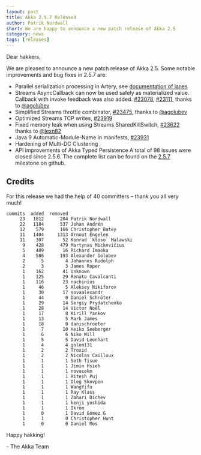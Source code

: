 ```yaml
---
layout: post
title: Akka 2.5.7 Released
author: Patrik Nordwall
short: We are happy to announce a new patch release of Akka 2.5
category: news
tags: [releases]
---
```


Dear hakkers,

We are pleased to announce a new patch release of Akka 2.5. Some notable improvements and bug fixes in 2.5.7 are:

* Parallel serialization processing in Artery, see [documentation of lanes](https://doc.akka.io/docs/akka/current/remoting-artery.html#lanes)
* Streams AsyncCallback can now be used safely as materialized value. Callback with invoke feedback was also added. [#23078](https://github.com/akka/akka/issues/23078), [#23111](https://github.com/akka/akka/issues/23111), thanks to [@agolubev](https://github.com/agolubev)
* Simplified Streams throttle combinator, [#23475](https://github.com/akka/akka/issues/23475), thanks to [@agolubev](https://github.com/agolubev)
* Optimized Streams TCP writes, [#23919](https://github.com/akka/akka/issues/23919)
* Fixed memory leak when using Streams SharedKillSwitch, [#23622](https://github.com/akka/akka/issues/23622) thanks to [@lexn82](https://github.com/lexn82)
* Java 9 Automatic-Module-Name in manifests, [#23931](https://github.com/akka/akka/issues/23931)
* Hardening of Multi-DC Clustering
* API improvements of Akka Typed Persistence
A total of 98 issues were closed since 2.5.6. The complete list can be found on the [2.5.7](https://github.com/akka/akka/milestone/121?closed=1) milestone on github.

## Credits

For this release we had the help of 40 committers – thank you all very much!

```
commits  added  removed
     23   1812      204 Patrik Nordwall
     22   1184      537 Johan Andrén
     12    579      166 Christopher Batey
     11   1404     1313 Arnout Engelen
     11    307       52 Konrad `ktoso` Malawski
      9    428      479 Martynas Mickevičius
      5    489       16 Richard Imaoka
      4    586      193 Alexander Golubev
      2      5        4 Johannes Rudolph
      2      3        3 James Roper
      1    162       41 Unknown
      1    125       29 Renato Cavalcanti
      1    116       23 nachinius
      1     46        5 Aleksey Nikiforov
      1     30       17 sovaalexandr
      1     44        0 Daniel Schröter
      1     29       14 Sergiy Prydatchenko
      1     28       14 Victor Noël
      1     17        8 Kirill Yankov
      1     13        5 Mark James
      1     18        0 danischroeter
      1      7       10 Heiko Seeberger
      1      6        6 Niko Will
      1      5        5 David Leonhart
      1      4        4 golem131
      1      2        2 Troxid
      1      2        2 Nicolas Cailloux
      1      1        1 Seth Tisue
      1      1        1 Jimin Hsieh
      1      1        1 novacekm
      1      1        1 Ritesh Puj
      1      1        1 Oleg Skovpen
      1      1        1 WangYifu
      1      1        1 Ray Klass
      1      1        1 Zahari Dichev
      1      1        1 kenji yoshida
      1      1        1 Ikrom
      1      0        1 David Gómez G
      1      1        0 Christopher Hunt
      1      0        0 Daniel Mos
```
     

Happy hakking!

– The Akka Team
